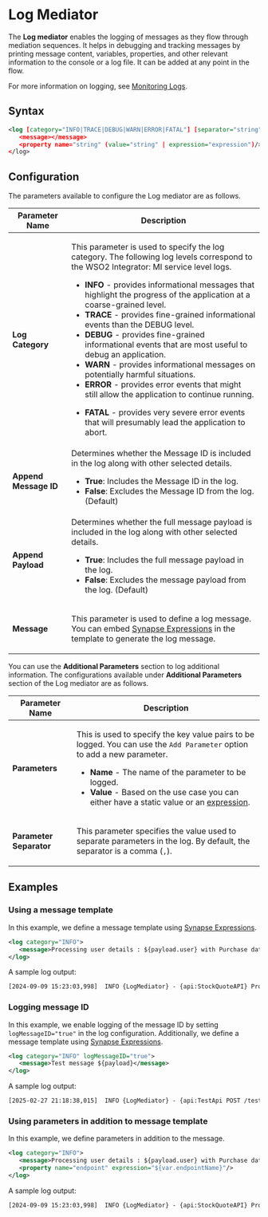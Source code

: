 # Log Mediator

The **Log mediator** enables the logging of messages as they flow through mediation sequences. It helps in debugging and tracking messages by printing message content, variables, properties, and other relevant information to the console or a log file. It can be added at any point in the flow.

For more information on logging, see [Monitoring Logs]({{base_path}}/observe-and-manage/classic-observability-logs/monitoring-logs/).

## Syntax

```xml
<log [category="INFO|TRACE|DEBUG|WARN|ERROR|FATAL"] [separator="string"] logMessageID=(true | false) logFullPayload=(true | false)>
   <message></message>
   <property name="string" (value="string" | expression="expression")/>+
</log>
```

## Configuration

The parameters available to configure the Log mediator are as
follows.

<table>
<thead>
<tr class="header">
<th>Parameter Name</th>
<th>Description</th>
</tr>
</thead>
<tbody>
<tr class="odd">
<td><strong>Log Category</strong></td>
<td><p>This parameter is used to specify the log category. The following log levels correspond to the WSO2 Integrator: MI service level logs.</p>
<ul>
<li><strong>INFO</strong> - provides informational messages that highlight the progress of the application at a coarse-grained level.</li>
<li><strong>TRACE</strong> - provides fine-grained informational events than the DEBUG level.</li>
<li><strong>DEBUG</strong> - provides fine-grained informational events that are most useful to debug an application.</li>
<li><strong>WARN</strong> - provides informational messages on potentially harmful situations.</li>
<li><strong>ERROR</strong> - provides error events that might still allow the application to continue running.</li>
<li><p><strong>FATAL</strong> - provides very severe error events that will presumably lead the application to abort.</p></li>
</ul></td>
</tr>
<tr class="even">
<td><strong>Append Message ID</strong></td>
<td>
Determines whether the Message ID is included in the log along with other selected details.
<ul>
  <li><strong>True</strong>: Includes the Message ID in the log.</li>
  <li><strong>False</strong>: Excludes the Message ID from the log. (Default)</li>
</ul>
</td>
</tr>
<tr class="odd">
<td><strong>Append Payload</strong></td>
<td>
Determines whether the full message payload is included in the log along with other selected details.
<ul>
  <li><strong>True</strong>: Includes the full message payload in the log.</li>
  <li><strong>False</strong>: Excludes the message payload from the log. (Default)</li>
</ul>
</td>
</tr>
<tr class="even">
<td><strong>Message</strong></td>
<td>
<p>This parameter is used to define a log message. You can embed <a href="{{base_path}}/reference/synapse-properties/synapse-expressions">Synapse Expressions</a> in the template to generate the log message.</p></td>
</tr>
</tbody>
</table>

You can use the <strong>Additional Parameters</strong> section to log additional information. The configurations available under <strong>Additional Parameters</strong> section of the Log mediator are as follows.

<table>
<thead>
<tr class="header">
<th>Parameter Name</th>
<th>Description</th>
</tr>
</thead>
<tbody>
<tr class="odd">
<td><strong>Parameters</strong></td>
<td><p>This is used to specify the key value pairs to be logged. You can use the <code>Add Parameter</code> option to add a new parameter.
<ul>
<li><strong>Name</strong> - The name of the parameter to be logged.</li>
<li><strong>Value</strong> - Based on the use case you can either have a static value or an <a href="{{base_path}}/reference/synapse-properties/synapse-expressions">expression</a>.</li>
</ul></p></td>
</tr>
<tr class="even">
<td><strong>Parameter Separator</strong></td>
<td>
<p>This parameter specifies the value used to separate parameters in the log. By default, the separator is a comma (<code>,</code>).</p></td>
</tr>
</tbody>
</table>

## Examples

### Using a message template

In this example, we define a message template using [Synapse Expressions]({{base_path}}/reference/synapse-properties/synapse-expressions).

```xml
<log category="INFO">
   <message>Processing user details : ${payload.user} with Purchase data : ${var.purchaseDetails}</message>
</log>
```

A sample log output:
```xml
[2024-09-09 15:23:03,998]  INFO {LogMediator} - {api:StockQuoteAPI} Processing user details : {"firstName":"Johne", "lastName": "Doe"} with Purchase data : {"itemCode": 8987, "price": 45}
```

### Logging message ID

In this example, we enable logging of the message ID by setting `logMessageID="true"` in the log configuration. Additionally, we define a message template using [Synapse Expressions]({{base_path}}/reference/synapse-properties/synapse-expressions).

```xml
<log category="INFO" logMessageID="true">
   <message>Test message ${payload}</message>
</log>
```

A sample log output:
```xml
[2025-02-27 21:18:38,015]  INFO {LogMediator} - {api:TestApi POST /testapi/} MessageID: urn:uuid:7137bda5-065d-41b9-85c9-1b23b8c3fd8e, correlation_id: 7137bda5-065d-41b9-85c9-1b23b8c3fd8e, Test message {"payload":"Hello World"}
```

### Using parameters in addition to message template

In this example, we define parameters in addition to the message.

```xml 
<log category="INFO">
   <message>Processing user details : ${payload.user} with Purchase data : ${var.purchaseDetails}</message>
   <property name="endpoint" expression="${var.endpointName}"/>
</log>
```
A sample log output:
```xml
[2024-09-09 15:23:03,998]  INFO {LogMediator} - {api:StockQuoteAPI} Processing user details : {"firstName":"Johne", "lastName": "Doe"} with Purchase data : {"itemCode": 8987, "price": 45}, endpoint = PurchaseEP
```
